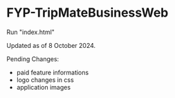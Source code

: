 # FYP-TripMateBusinessWeb
Run "index.html"

 Updated as of 8 October 2024.
 
 Pending Changes:
 - paid feature informations
 - logo changes in css
 - application images
